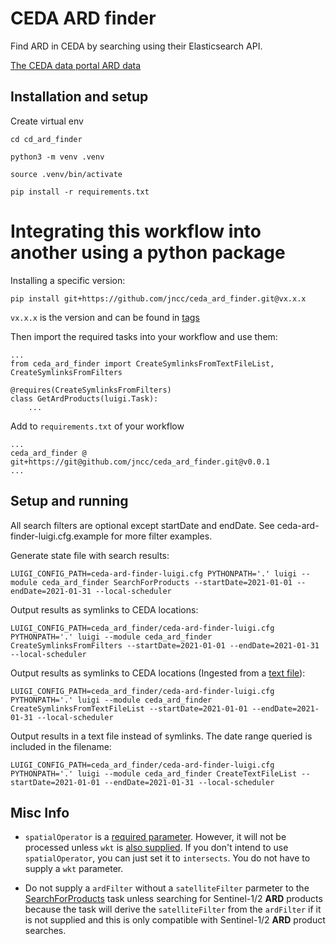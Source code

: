 # CEDA ARD finder

Find ARD in CEDA by searching using their Elasticsearch API.

[The CEDA data portal ARD data](https://catalogue.ceda.ac.uk/uuid/bf9568b558204b81803eeebcc7f529ef)

## Installation and setup

Create virtual env

```
cd cd_ard_finder

python3 -m venv .venv

source .venv/bin/activate

pip install -r requirements.txt
```

# Integrating this workflow into another using a python package

Installing a specific version:

```
pip install git+https://github.com/jncc/ceda_ard_finder.git@vx.x.x
```

`vx.x.x` is the version and can be found in [tags](https://github.com/jncc/ceda_ard_finder/tags)

Then import the required tasks into your workflow and use them:

```
...
from ceda_ard_finder import CreateSymlinksFromTextFileList, CreateSymlinksFromFilters

@requires(CreateSymlinksFromFilters)
class GetArdProducts(luigi.Task):
    ...
```

Add to `requirements.txt` of your workflow

```
...
ceda_ard_finder @ git+https://git@github.com/jncc/ceda_ard_finder.git@v0.0.1
...
```

## Setup and running

All search filters are optional except startDate and endDate. See ceda-ard-finder-luigi.cfg.example for more filter examples.

Generate state file with search results:

```
LUIGI_CONFIG_PATH=ceda-ard-finder-luigi.cfg PYTHONPATH='.' luigi --module ceda_ard_finder SearchForProducts --startDate=2021-01-01 --endDate=2021-01-31 --local-scheduler
```

Output results as symlinks to CEDA locations:

```
LUIGI_CONFIG_PATH=ceda_ard_finder/ceda-ard-finder-luigi.cfg PYTHONPATH='.' luigi --module ceda_ard_finder CreateSymlinksFromFilters --startDate=2021-01-01 --endDate=2021-01-31 --local-scheduler
```

Output results as symlinks to CEDA locations (Ingested from a [text file](./inputs.txt.example)):

```
LUIGI_CONFIG_PATH=ceda_ard_finder/ceda-ard-finder-luigi.cfg PYTHONPATH='.' luigi --module ceda_ard_finder CreateSymlinksFromTextFileList --startDate=2021-01-01 --endDate=2021-01-31 --local-scheduler
```

Output results in a text file instead of symlinks.  The date range queried is included in the filename:

```
LUIGI_CONFIG_PATH=ceda_ard_finder/ceda-ard-finder-luigi.cfg PYTHONPATH='.' luigi --module ceda_ard_finder CreateTextFileList --startDate=2021-01-01 --endDate=2021-01-31 --local-scheduler
```

## Misc Info

- `spatialOperator` is a [required parameter](https://github.com/jncc/ceda_ard_finder/blob/a1834fc36ae756cbcf86ffae053fbb06832023da/ceda_ard_finder/SearchForProducts.py#L25). However, it will not be processed unless `wkt` is [also supplied](https://github.com/jncc/ceda_ard_finder/blob/a1834fc36ae756cbcf86ffae053fbb06832023da/ceda_ard_finder/SearchForProducts.py#L59-L60). If you don't intend to use `spatialOperator`, you can just set it to `intersects`. You do not have to supply a `wkt` parameter.

- Do not supply a `ardFilter` without a `satelliteFilter` parmeter to the [SearchForProducts](https://github.com/jncc/ceda_ard_finder/blob/a1834fc36ae756cbcf86ffae053fbb06832023da/ceda_ard_finder/SearchForProducts.py#L77-L81) task unless searching for Sentinel-1/2 **ARD** products because the task will derive the `satelliteFilter` from the `ardFilter` if it is not supplied and this is only compatible with Sentinel-1/2 **ARD** product searches.
